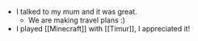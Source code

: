 - I talked to my mum and it was great.
  - We are making travel plans :)
- I played [[Minecraft]] with [[Timur]], I appreciated it!
